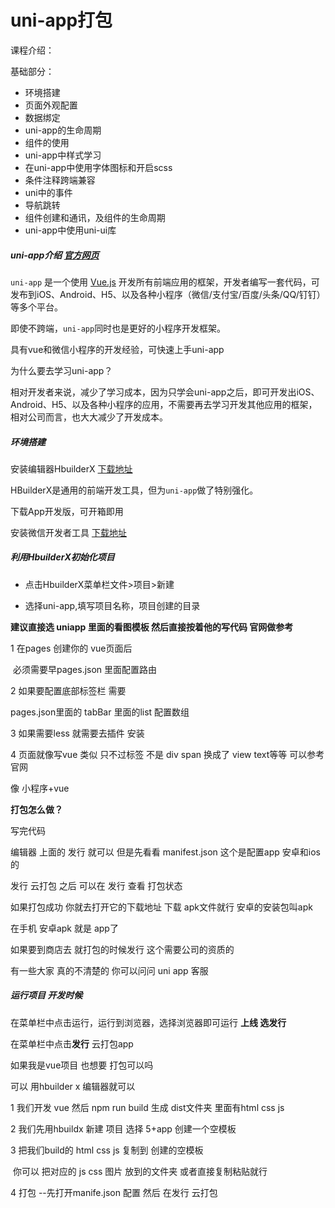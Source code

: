 # uni-app打包

课程介绍：

基础部分：

+ 环境搭建
+ 页面外观配置
+ 数据绑定
+ uni-app的生命周期
+ 组件的使用
+ uni-app中样式学习
+ 在uni-app中使用字体图标和开启scss
+ 条件注释跨端兼容
+ uni中的事件
+ 导航跳转
+ 组件创建和通讯，及组件的生命周期
+ uni-app中使用uni-ui库

##### uni-app介绍 [官方网页](https://uniapp.dcloud.io/resource)

`uni-app` 是一个使用 [Vue.js](https://vuejs.org/) 开发所有前端应用的框架，开发者编写一套代码，可发布到iOS、Android、H5、以及各种小程序（微信/支付宝/百度/头条/QQ/钉钉）等多个平台。

即使不跨端，`uni-app`同时也是更好的小程序开发框架。

具有vue和微信小程序的开发经验，可快速上手uni-app

为什么要去学习uni-app？

相对开发者来说，减少了学习成本，因为只学会uni-app之后，即可开发出iOS、Android、H5、以及各种小程序的应用，不需要再去学习开发其他应用的框架，相对公司而言，也大大减少了开发成本。

##### 环境搭建

安装编辑器HbuilderX  [下载地址](https://www.dcloud.io/hbuilderx.html)

HBuilderX是通用的前端开发工具，但为`uni-app`做了特别强化。

下载App开发版，可开箱即用

安装微信开发者工具 [下载地址](https://developers.weixin.qq.com/miniprogram/dev/devtools/download.html)

##### 利用HbuilderX初始化项目

+ 点击HbuilderX菜单栏文件>项目>新建

+ 选择uni-app,填写项目名称，项目创建的目录


**建议直接选 uniapp 里面的看图模板 然后直接按着他的写代码 官网做参考**

1  在pages 创建你的 vue页面后

​    必须需要早pages.json 里面配置路由

2 如果要配置底部标签栏 需要

  pages.json里面的 tabBar 里面的list  配置数组

3 如果需要less  就需要去插件 安装 

4 页面就像写vue 类似  只不过标签 不是 div span  换成了 view  text等等 可以参考官网

像  小程序+vue

**打包怎么做？** 

写完代码

编辑器 上面的  发行 就可以 但是先看看 manifest.json  这个是配置app 安卓和ios的

发行 云打包  之后 可以在 发行 查看 打包状态  

如果打包成功 你就去打开它的下载地址 下载 apk文件就行  安卓的安装包叫apk

在手机 安卓apk  就是 app了

如果要到商店去 就打包的时候发行 这个需要公司的资质的 

有一些大家 真的不清楚的 你可以问问 uni app 客服

##### 运行项目  开发时候

在菜单栏中点击运行，运行到浏览器，选择浏览器即可运行
**上线  选发行**

在菜单栏中点击**发行**    云打包app

如果我是vue项目 也想要 打包可以吗

可以 用hbuilder x  编辑器就可以 

1 我们开发 vue  然后 npm run build 生成 dist文件夹  里面有html css  js

2 我们先用hbuildx  新建 项目  选择 5+app   创建一个空模板

3 把我们build的 html  css  js  复制到 创建的空模板 

​    你可以 把对应的 js  css  图片 放到的文件夹 或者直接复制粘贴就行

4 打包 --先打开manife.json 配置 然后 在发行 云打包